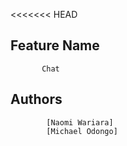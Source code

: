 <<<<<<< HEAD
## Feature Name
           Chat

## Authors
            [Naomi Wariara]
            [Michael Odongo]


